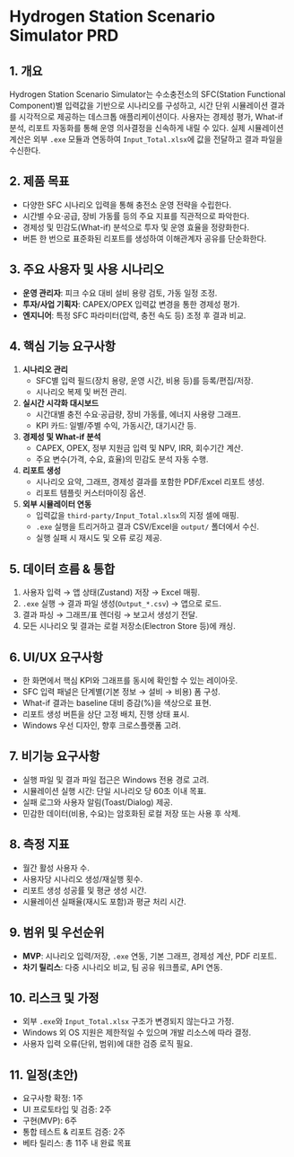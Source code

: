 # Hydrogen Station Scenario Simulator PRD

## 1. 개요
Hydrogen Station Scenario Simulator는 수소충전소의 SFC(Station Functional Component)별 입력값을 기반으로 시나리오를 구성하고, 시간 단위 시뮬레이션 결과를 시각적으로 제공하는 데스크톱 애플리케이션이다. 사용자는 경제성 평가, What-if 분석, 리포트 자동화를 통해 운영 의사결정을 신속하게 내릴 수 있다. 실제 시뮬레이션 계산은 외부 `.exe` 모듈과 연동하여 `Input_Total.xlsx`에 값을 전달하고 결과 파일을 수신한다.

## 2. 제품 목표
- 다양한 SFC 시나리오 입력을 통해 충전소 운영 전략을 수립한다.
- 시간별 수요·공급, 장비 가동률 등의 주요 지표를 직관적으로 파악한다.
- 경제성 및 민감도(What-if) 분석으로 투자 및 운영 효율을 정량화한다.
- 버튼 한 번으로 표준화된 리포트를 생성하여 이해관계자 공유를 단순화한다.

## 3. 주요 사용자 및 사용 시나리오
- **운영 관리자**: 피크 수요 대비 설비 용량 검토, 가동 일정 조정.
- **투자/사업 기획자**: CAPEX/OPEX 입력값 변경을 통한 경제성 평가.
- **엔지니어**: 특정 SFC 파라미터(압력, 충전 속도 등) 조정 후 결과 비교.

## 4. 핵심 기능 요구사항
1. **시나리오 관리**
   - SFC별 입력 필드(장치 용량, 운영 시간, 비용 등)를 등록/편집/저장.
   - 시나리오 복제 및 버전 관리.
2. **실시간 시각화 대시보드**
   - 시간대별 충전 수요·공급량, 장비 가동률, 에너지 사용량 그래프.
   - KPI 카드: 일별/주별 수익, 가동시간, 대기시간 등.
3. **경제성 및 What-if 분석**
   - CAPEX, OPEX, 정부 지원금 입력 및 NPV, IRR, 회수기간 계산.
   - 주요 변수(가격, 수요, 효율)의 민감도 분석 자동 수행.
4. **리포트 생성**
   - 시나리오 요약, 그래프, 경제성 결과를 포함한 PDF/Excel 리포트 생성.
   - 리포트 템플릿 커스터마이징 옵션.
5. **외부 시뮬레이터 연동**
   - 입력값을 `third-party/Input_Total.xlsx`의 지정 셀에 매핑.
   - `.exe` 실행을 트리거하고 결과 CSV/Excel을 `output/` 폴더에서 수신.
   - 실행 실패 시 재시도 및 오류 로깅 제공.

## 5. 데이터 흐름 & 통합
1. 사용자 입력 → 앱 상태(Zustand) 저장 → Excel 매핑.
2. `.exe` 실행 → 결과 파일 생성(`Output_*.csv`) → 앱으로 로드.
3. 결과 파싱 → 그래프/표 렌더링 → 보고서 생성기 전달.
4. 모든 시나리오 및 결과는 로컬 저장소(Electron Store 등)에 캐싱.

## 6. UI/UX 요구사항
- 한 화면에서 핵심 KPI와 그래프를 동시에 확인할 수 있는 레이아웃.
- SFC 입력 패널은 단계별(기본 정보 → 설비 → 비용) 폼 구성.
- What-if 결과는 baseline 대비 증감(%)을 색상으로 표현.
- 리포트 생성 버튼을 상단 고정 배치, 진행 상태 표시.
- Windows 우선 디자인, 향후 크로스플랫폼 고려.

## 7. 비기능 요구사항
- 실행 파일 및 결과 파일 접근은 Windows 전용 경로 고려.
- 시뮬레이션 실행 시간: 단일 시나리오 당 60초 이내 목표.
- 실패 로그와 사용자 알림(Toast/Dialog) 제공.
- 민감한 데이터(비용, 수요)는 암호화된 로컬 저장 또는 사용 후 삭제.

## 8. 측정 지표
- 월간 활성 사용자 수.
- 사용자당 시나리오 생성/재실행 횟수.
- 리포트 생성 성공률 및 평균 생성 시간.
- 시뮬레이션 실패율(재시도 포함)과 평균 처리 시간.

## 9. 범위 및 우선순위
- **MVP**: 시나리오 입력/저장, `.exe` 연동, 기본 그래프, 경제성 계산, PDF 리포트.
- **차기 릴리스**: 다중 시나리오 비교, 팀 공유 워크플로, API 연동.

## 10. 리스크 및 가정
- 외부 `.exe`와 `Input_Total.xlsx` 구조가 변경되지 않는다고 가정.
- Windows 외 OS 지원은 제한적일 수 있으며 개발 리소스에 따라 결정.
- 사용자 입력 오류(단위, 범위)에 대한 검증 로직 필요.

## 11. 일정(초안)
- 요구사항 확정: 1주
- UI 프로토타입 및 검증: 2주
- 구현(MVP): 6주
- 통합 테스트 & 리포트 검증: 2주
- 베타 릴리스: 총 11주 내 완료 목표
